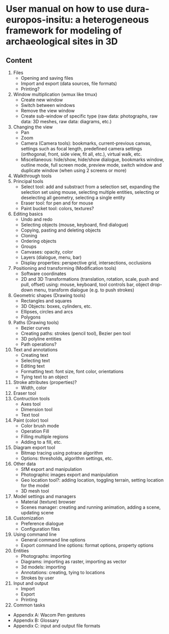 # User manual on how to use dura-europos-insitu: a heterogeneous framework for modeling of archaeological sites in 3D

## Content

1. Files
    * Opening and saving files
    * Import and export (data sources, file formats)
    * Printing?
2. Window multiplication (wmux like tmux)
    * Create new window
    * Switch between windows
    * Remove the view window
    * Create sub-window of specific type (raw data: photographs, raw data: 3D meshes, raw data: diagrams, etc.)
2. Changing the view
    * Pan
    * Zoom
    * Camera (Camera tools): bookmarks, current-previous canvas, settings such as focal length, predefined camera settings (orthogonal, front, side view, fit all, etc.), virtual walk, etc.
    * Miscellaneous: hide/show, hide/show dialogue, bookmarks window, outline mode, full screen mode, preview mode, switch window and duplicate window (when using 2 screens or more)
2. Walkthrough tools
2. Principal tools
    * Select tool: add and substract from a selection set, expanding the selection set using mouse, selecting multiple entities, selecting or deselecting all geometry, selecting a single entity
    * Eraser tool: for pen and for mouse
    * Paint bucket tool: colors, textures?
3. Editing basics
    * Undo and redo
    * Selecting objects (mouse, keyboard, find dialogue)
    * Copying, pasting and deleting objects
    * Cloning
    * Ordering objects
    * Groups
    * Canvases: opacity, color
    * Layers (dialogue, menu, bar)
    * Display properties: perspective grid, intersections, occlusions
4. Positioning and transforming (Modification tools)
    * Software coordinates
    * 2D and 3D Transformations (translation, rotation, scale, push and pull, offset) using: mouse, keyboard, tool controls bar, object drop-down menu, transform dialogue (e.g. to push strokes)
5. Geometric shapes (Drawing tools)
    * Rectangles and squares
    * 3D Objects: boxes, cylinders, etc.
    * Ellipses, circles and arcs
    * Polygons
6. Paths (Drawing tools)
    * Bezier curves
    * Creating paths: strokes (pencil tool), Bezier pen tool
    * 3D polyline entities
    * Path operations?
6. Text and annotations
    * Creating text
    * Selecting text
    * Editing text
    * Formatting text: font size, font color, orientations
    * Tying text to an object
7. Stroke attributes (properties)?
    * Width, color
7. Eraser tool
8. Contruction tools
    * Axes tool
    * Dimension tool
    * Text tool
8. Paint (color) tool
    * Color brush mode
    * Operation Fill
    * Filling multiple regions
    * Adding to a fill, etc.
9. Diagram export tool
    * Bitmap tracing using potrace algorithm 
    * Options: thresholds, algorithm settings, etc.
10. Other data 
    * SfM export and manipulation
    * Photographic images export and manipulation
    * Geo location tool?: adding location, toggling terrain, setting location for the model
    * 3D mesh tool
11. Model settings and managers
    * Material (texture) browser
    * Scenes manager: creating and running animation, adding a scene, updating scene
11. Customization
    * Preference dialogue
    * Configuration files
12. Using command line
    * General command line options
    * Export command line options: format options, property options
13. Entities
    * Photographs: importing
    * Diagrams: importing as raster, importing as vector
    * 3d models: importing
    * Annotations: creating, tying to locations
    * Strokes by user
14. Input and output
    * Import
    * Export    
    * Printing
15. Common tasks
* Appendix A: Wacom Pen gestures
* Appendix B: Glossary
* Appendix C: input and output file formats
